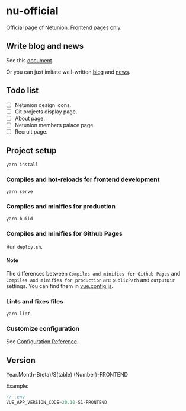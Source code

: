 # nu-official

Official page of Netunion. Frontend pages only.

## Write blog and news

See this [document](./docs/How%20to%20Write%20Blog%20and%20News.md).

Or you can just imitate well-written [blog](./src/docs/blog) and [news](./src/docs/news).

## Todo list

- [ ] Netunion design icons.
- [ ] Git projects display page.
- [ ] About page.
- [ ] Netunion members palace page.
- [ ] Recruit page.

## Project setup

``` shell
yarn install
```

### Compiles and hot-reloads for frontend development

``` shell
yarn serve
```

### Compiles and minifies for production

``` shell
yarn build
```

### Compiles and minifies for Github Pages

Run `deploy.sh`.

#### Note

The differences between `Compiles and minifies for Github Pages` and `Compiles and minifies for production` are `publicPath` and `outputDir` settings. You can find them in [vue.config.js](./vue.config.js).

### Lints and fixes files

``` shell
yarn lint
```

### Customize configuration

See [Configuration Reference](https://cli.vuejs.org/config/).

## Version

Year.Month-B(eta)/S(table) (Number)-FRONTEND

Example:

``` js
// .env
VUE_APP_VERSION_CODE=20.10-S1-FRONTEND
```
